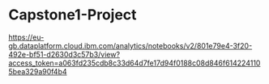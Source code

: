 # Capstone1-Project

https://eu-gb.dataplatform.cloud.ibm.com/analytics/notebooks/v2/801e79e4-3f20-492e-bf51-d2630d3c57b3/view?access_token=a063fd235cdb8c33d64d7fe17d94f0188c08d846f6142241105bea329a90f4b4
